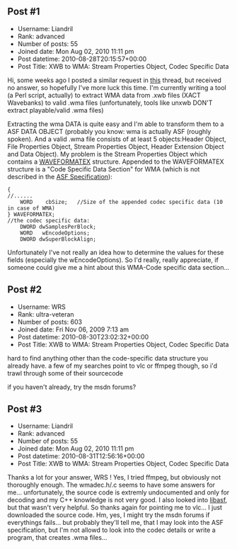 ## Post #1
- Username: Liandril
- Rank: advanced
- Number of posts: 55
- Joined date: Mon Aug 02, 2010 11:11 pm
- Post datetime: 2010-08-28T20:15:57+00:00
- Post Title: XWB to WMA: Stream Properties Object, Codec Specific Data

Hi,
some weeks ago I posted a similar request in [this](http://forum.xentax.com/viewtopic.php?f=17&t=4391) thread, but received no answer, so hopefully I've more luck this time. I'm currently writing a tool (a Perl script, actually) to extract WMA data from .xwb files (XACT Wavebanks) to valid .wma files (unfortunately, tools like unxwb DON'T extract playable/valid .wma files)

Extracting the wma DATA is quite easy and I'm able to transform them to a ASF DATA OBJECT (probably you know: wma is actually ASF (roughly spoken). And a valid .wma file consists of at least 5 objects:Header Object, File Properties Object, Stream Properties Object, Header Extension Object and Data Object).
My problem is the Stream Properties Object which contains a [WAVEFORMATEX](http://msdn.microsoft.com/en-us/library/ms720517%28VS.85%29.aspx) structure. Appended to the WAVEFORMATEX structure is a "Code Specific Data Section" for WMA (which is not described in the [ASF Specification](http://www.microsoft.com/windows/windowsmedia/forpros/format/asfspec.aspx)):

```
{
//......
    WORD    cbSize;   //Size of the appended codec specific data (10 in case of WMA)
} WAVEFORMATEX;
//the codec specific data:
    DWORD dwSamplesPerBlock; 
    WORD   wEncodeOptions;
    DWORD dwSuperBlockAlign;
```

Unfortunately I've not really an idea how to determine the values for these fields (especially the wEncodeOptions). 
So I'd really, really appreciate, if someone could give me a hint about this WMA-Code specific data section...
## Post #2
- Username: WRS
- Rank: ultra-veteran
- Number of posts: 603
- Joined date: Fri Nov 06, 2009 7:13 am
- Post datetime: 2010-08-30T23:02:32+00:00
- Post Title: XWB to WMA: Stream Properties Object, Codec Specific Data

hard to find anything other than the code-specific data structure you already have. a few of my searches point to vlc or ffmpeg though, so i'd trawl through some of their sourcecode

if you haven't already, try the msdn forums?
## Post #3
- Username: Liandril
- Rank: advanced
- Number of posts: 55
- Joined date: Mon Aug 02, 2010 11:11 pm
- Post datetime: 2010-08-31T12:56:16+00:00
- Post Title: XWB to WMA: Stream Properties Object, Codec Specific Data

Thanks a lot for your answer, WRS    ! Yes, I tried ffmpeg, but obviously not thoroughly enough. The wmadec.h/.c seems to have some answers for me... unfortunately, the source code is extremly undocumented and only for decoding and my C++ knowledge is not very good. I also looked into [libasf](http://libasf.googlecode.com/svn/trunk/), but that wasn't very helpful. So thanks again for pointing me to vlc... I just downloaded the source code.
Hm, yes, I might try the msdn forums if everythings fails... but probably they'll tell me, that I may look into the ASF specification, but I'm not allowd to look into the codec details or write a program, that creates .wma files...

